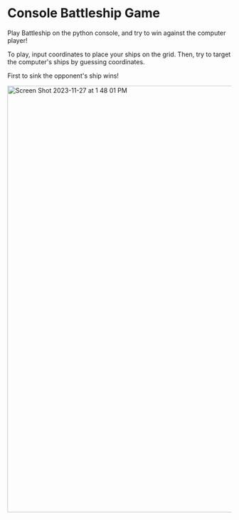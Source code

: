 # Console Battleship Game

Play Battleship on the python console, and try to win against the computer player! 

To play, input coordinates to place your ships on the grid. Then, try to target the computer's ships by guessing coordinates. 

First to sink the opponent's ship wins!

<img width="957" alt="Screen Shot 2023-11-27 at 1 48 01 PM" src="https://github.com/FaithD186/console-battleship-game/assets/90401001/f7795b4c-4be5-4c94-9bc2-9eaeb1713d9a">
